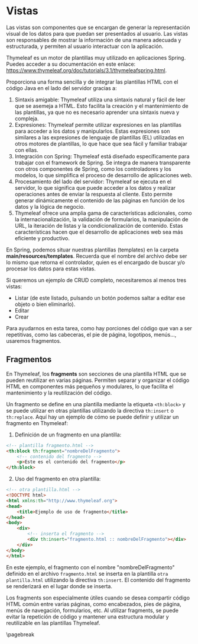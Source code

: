 # Vistas

Las vistas son componentes que se encargan de generar la representación visual de los datos para que puedan ser presentados al usuario. Las vistas son responsables de mostrar la información de una manera adecuada y estructurada, y permiten al usuario interactuar con la aplicación.

Thymeleaf es un motor de plantillas muy utilizado en aplicaciones Spring. Puedes acceder a su documentación en este enlace: <https://www.thymeleaf.org/doc/tutorials/3.1/thymeleafspring.html>.

Proporciona una forma sencilla y de integrar las plantillas HTML con el código Java en el lado del servidor gracias a:

1. Sintaxis amigable: Thymeleaf utiliza una sintaxis natural y fácil de leer que se asemeja a HTML. Esto facilita la creación y el mantenimiento de las plantillas, ya que no es necesario aprender una sintaxis nueva y compleja.
2. Expresiones: Thymeleaf permite utilizar expresiones en las plantillas para acceder a los datos y manipularlos. Estas expresiones son similares a las expresiones de lenguaje de plantillas (EL) utilizadas en otros motores de plantillas, lo que hace que sea fácil y familiar trabajar con ellas.
3. Integración con Spring: Thymeleaf está diseñado específicamente para trabajar con el framework de Spring. Se integra de manera transparente con otros componentes de Spring, como los controladores y los modelos, lo que simplifica el proceso de desarrollo de aplicaciones web.
4. Procesamiento del lado del servidor: Thymeleaf se ejecuta en el servidor, lo que significa que puede acceder a los datos y realizar operaciones antes de enviar la respuesta al cliente. Esto permite generar dinámicamente el contenido de las páginas en función de los datos y la lógica de negocio.
5. Thymeleaf ofrece una amplia gama de características adicionales, como la internacionalización, la validación de formularios, la manipulación de URL, la iteración de listas y la condicionalización de contenido. Estas características hacen que el desarrollo de aplicaciones web sea más eficiente y productivo.

En Spring, podemos situar nuestras plantillas (templates) en la carpeta **main/resources/templates**. Recuerda que el nombre del archivo debe ser lo mismo que retorna el controlador, quien es el encargado de buscar y/o procesar los datos para estas vistas.

Si queremos un ejemplo de CRUD completo, necesitaremos al menos tres vistas:

* Listar (de este listado, pulsando un botón podemos saltar a editar ese objeto o bien eliminarlo).
* Editar
* Crear

Para ayudarnos en esta tarea, como hay porciones del código que van a ser repetitivas, como las cabeceras, el pie de página, logotipos, menús..., usaremos fragmentos.

## Fragmentos

En Thymeleaf, los **fragments** son secciones de una plantilla HTML que se pueden reutilizar en varias páginas. Permiten separar y organizar el código HTML en componentes más pequeños y modulares, lo que facilita el mantenimiento y la reutilización del código.

Un fragmento se define en una plantilla mediante la etiqueta `<th:block>` y se puede utilizar en otras plantillas utilizando la directiva `th:insert` o `th:replace`. Aquí hay un ejemplo de cómo se puede definir y utilizar un fragmento en Thymeleaf:

1. Definición de un fragmento en una plantilla:

```html
<!-- plantilla fragmento.html -->
<th:block th:fragment="nombreDelFragmento">
    <!-- contenido del fragmento -->
    <p>Este es el contenido del fragmento</p>
</th:block>
```

2. Uso del fragmento en otra plantilla:

```html
<!-- otra plantilla.html -->
<!DOCTYPE html>
<html xmlns:th="http://www.thymeleaf.org">
<head>
    <title>Ejemplo de uso de fragmento</title>
</head>
<body>
    <div>
        <!-- inserta el fragmento -->
        <div th:insert="fragmento.html :: nombreDelFragmento"></div>
    </div>
</body>
</html>
```

En este ejemplo, el fragmento con el nombre "nombreDelFragmento" definido en el archivo `fragmento.html` se inserta en la plantilla `otra plantilla.html` utilizando la directiva `th:insert`. El contenido del fragmento se renderizará en el lugar donde se inserta.

Los fragments son especialmente útiles cuando se desea compartir código HTML común entre varias páginas, como encabezados, pies de página, menús de navegación, formularios, etc. Al utilizar fragments, se puede evitar la repetición de código y mantener una estructura modular y reutilizable en las plantillas Thymeleaf.


\pagebreak

